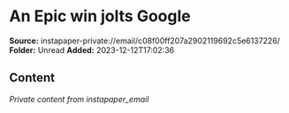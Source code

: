 # An Epic win jolts Google

**Source:** instapaper-private://email/c08f00ff207a2902119692c5e6137226/
**Folder:** Unread
**Added:** 2023-12-12T17:02:36




## Content
*Private content from instapaper_email*
